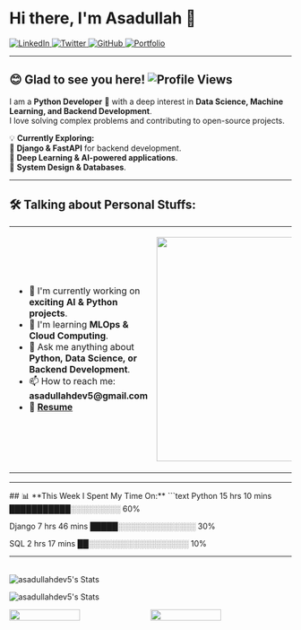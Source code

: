 
# Hi there, I'm Asadullah 👋  

<p align="left">
  <a href="https://linkedin.com/in/asad-ullah-553b152b3">
    <img src="https://img.shields.io/badge/LinkedIn-0077B5?style=flat&logo=linkedin&logoColor=white" alt="LinkedIn">
  </a>
  <a href="https://twitter.com/yourhandle">
    <img src="https://img.shields.io/badge/Twitter-1DA1F2?style=flat&logo=twitter&logoColor=white" alt="Twitter">
  </a>
  <a href="https://github.com/asadullahdev5">
    <img src="https://img.shields.io/badge/GitHub-181717?style=flat&logo=github&logoColor=white" alt="GitHub">
  </a>
  <a href="https://personal-pink-alpha.vercel.app/">
    <img src="https://img.shields.io/badge/Portfolio-20C20E?style=flat&logo=google-chrome&logoColor=white" alt="Portfolio">
  </a>
</p>

---

## 😊 **Glad to see you here!** ![Profile Views](https://komarev.com/ghpvc/?username=asadullahdev5&color=blue)


I am a **Python Developer** 🐍 with a deep interest in **Data Science, Machine Learning, and Backend Development**.  
I love solving complex problems and contributing to open-source projects.  

💡 **Currently Exploring:**  
🔹 **Django & FastAPI** for backend development.  
🔹 **Deep Learning & AI-powered applications**.  
🔹 **System Design & Databases**.  

---

## 🛠 **Talking about Personal Stuffs:**  

<table>
<tr>
<td width="55%">
<ul>
<li> 🔭 I'm currently working on <b>exciting AI & Python projects</b>. </li>
<li> 📖 I'm learning <b>MLOps & Cloud Computing</b>. </li>
<li> 💬 Ask me anything about <b>Python, Data Science, or Backend Development</b>. </li>
<li> 📫 How to reach me: <b>asadullahdev5@gmail.com</b> </li>
<li> 📄 <a href="https://your-resume-link.com"><b>Resume</b></a> </li>
</ul>
</td>
<td width="45%">
<p align="right">
 <img src="https://i.giphy.com/media/qgQUggAC3Pfv687qPC/giphy.webp" width="400px">

</p>
</td>
</tr>
</table>

---
<table>  
## 📊 **This Week I Spent My Time On:**
```text
Python         15 hrs 10 mins ███████████░░░░░░░░░  60%

Django         7 hrs 46 mins  █████░░░░░░░░░░░░░░  30%

SQL            2 hrs 17 mins  ██░░░░░░░░░░░░░░░░░░  10%

---
</table>

  ![asadullahdev5's Stats](https://github-readme-stats.vercel.app/api?username=asadullahdev5&theme=default&show_icons=true&hide_border=true&count_private=true)

 
![asadullahdev5's Stats](https://github-readme-stats.vercel.app/api?username=asadullahdev5&theme=vue-dark&show_icons=true&hide_border=true&count_private=true)

<div style="display: flex; align-items: center;"> <img src="https://github-readme-stats.vercel.app/api?username=your-username&show_icons=true&theme=light" width="50%"> <img src="https://github-readme-stats.vercel.app/api/top-langs/?username=your-username&layout=compact&theme=light" width="50%"> </div>
